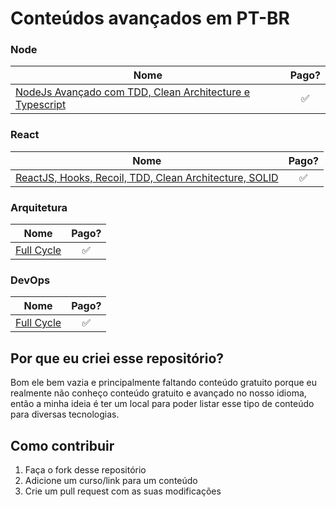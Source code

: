 # Conteúdos avançados em PT-BR


### Node

| Nome |  Pago? |
| ----- |   :-----: |
| [NodeJs Avançado com TDD, Clean Architecture e Typescript](https://www.udemy.com/course/nodejs-avancado/) | ✅ |


### React

| Nome |  Pago? |
| ----- |   :-----: |
| [ReactJS, Hooks, Recoil, TDD, Clean Architecture, SOLID](https://www.udemy.com/course/react-com-mango/) | ✅ |


### Arquitetura

| Nome |  Pago? |
| ----- |  :-----: |
| [Full Cycle](https://curso.fullcycle.com.br/curso-fullcycle/) |  ✅ |


### DevOps

| Nome |  Pago? |
| ----- |  :-----: |
| [Full Cycle](https://curso.fullcycle.com.br/curso-fullcycle/) |  ✅ |


## Por que eu criei esse repositório?

Bom ele bem vazia e principalmente faltando conteúdo gratuito porque eu realmente não conheço conteúdo gratuito e avançado no nosso idioma, então a minha ideia é ter um local para poder listar esse tipo de conteúdo para diversas tecnologias.


## Como contribuir

1. Faça o fork desse repositório
2. Adicione um curso/link para um conteúdo
3. Crie um pull request com as suas modificações


